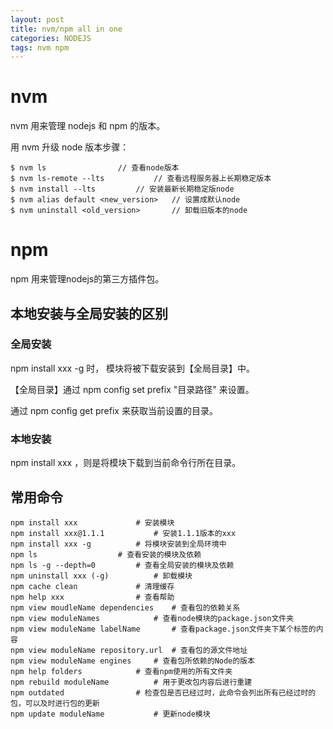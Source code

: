 ```yaml
---
layout: post
title: nvm/npm all in one
categories: NODEJS
tags: nvm npm
---
```

# nvm

nvm 用来管理 nodejs 和 npm 的版本。

用 nvm 升级 node 版本步骤：

```shell
$ nvm ls				// 查看node版本
$ nvm ls-remote --lts			// 查看远程服务器上长期稳定版本
$ nvm install --lts			// 安装最新长期稳定版node
$ nvm alias default <new_version>	// 设置成默认node
$ nvm uninstall <old_version>		// 卸载旧版本的node
```

# npm

npm 用来管理nodejs的第三方插件包。

## 本地安装与全局安装的区别

### 全局安装

npm install xxx -g 时， 模块将被下载安装到【全局目录】中。

【全局目录】通过 npm config set prefix "目录路径" 来设置。

通过 npm config get prefix 来获取当前设置的目录。

### 本地安装

npm install xxx ，则是将模块下载到当前命令行所在目录。

## 常用命令

```shell
npm install xxx				# 安装模块
npm install xxx@1.1.1			# 安装1.1.1版本的xxx
npm install xxx -g			# 将模块安装到全局环境中
npm ls					# 查看安装的模块及依赖
npm ls -g --depth=0			# 查看全局安装的模块及依赖
npm uninstall xxx (-g)			# 卸载模块
npm cache clean				# 清理缓存
npm help xxx				# 查看帮助
npm view moudleName dependencies	# 查看包的依赖关系
npm view moduleNames  			# 查看node模块的package.json文件夹
npm view moduleName labelName		# 查看package.json文件夹下某个标签的内容
npm view moduleName repository.url	# 查看包的源文件地址
npm view moduleName engines		# 查看包所依赖的Node的版本
npm help folders			# 查看npm使用的所有文件夹
npm rebuild moduleName			# 用于更改包内容后进行重建
npm outdated				# 检查包是否已经过时，此命令会列出所有已经过时的包，可以及时进行包的更新
npm update moduleName			# 更新node模块
```

